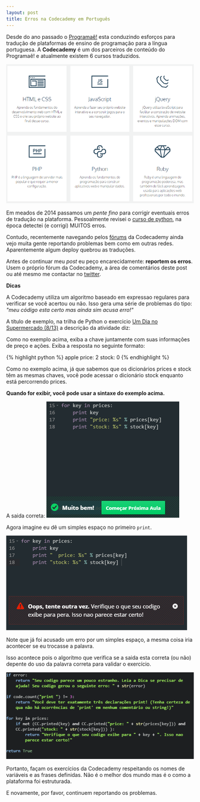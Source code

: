 ```yaml
---
layout: post
title: Erros na Codecademy em Português
---
```


Desde do ano passado o [Programaê!](http://programae.org.br) esta conduzindo esforços para tradução de plataformas de ensino de programação para a língua portuguesa. A **Codecademy** é um dos parceiros de conteúdo do Programaê! e atualmente existem 6 cursos traduzidos.

![](/images/cc_courses.png)

Em meados de 2014 passamos um *pente fino* para corrigir eventuais erros de tradução na plataforma. Pessoalmente revisei o [curso de python](http://www.codecademy.com/pt-BR/tracks/python), na época detectei (e corrigi) MUITOS erros.

Contudo, recentemente navegando pelos [fórums](http://www.codecademy.com/pt-BR/forums/python-beginner-pt-BR-dbiwk/0) da Codecademy ainda vejo muita gente reportando problemas bem como em outras redes. Aparentemente algum deploy quebrou as traduções.

Antes de continuar meu *post* eu peço encarecidamente: **reportem os erros**.
Usem o próprio fórum da Codecademy, a área de comentários deste post ou até mesmo me contactar no [twitter](http://www.twitter.com/maluta).

**Dicas**

A Codecademy utiliza um algoritmo baseado em expressao regulares para verificar se você acertou ou não. Isso gera uma série de problemas do tipo: *"meu código esta certo mas ainda sim acusa erro!"*

A título de exemplo, na trilha de Python o exercicio [Um Dia no Supermercado (8/13)](http://www.codecademy.com/pt-BR/courses/python-beginner-pt-BR-dbiwk/1/3?curriculum_id=53594ed4fed2a85327000001) a descrição da atividade diz:

Como no exemplo acima, exiba a chave juntamente com suas informações de preço e ações. Exiba a resposta no seguinte formato:

{% highlight python %}
  apple
  price: 2
  stock: 0
{% endhighlight %}

Como no exemplo acima, já que sabemos que os dicionários prices e stock têm as mesmas chaves, você pode acessar o dicionário stock enquanto está percorrendo prices.

**Quando for exibir, você pode usar a sintaxe do exemplo acima.**

A saida correta:
![](/images/cc.png)

Agora imagine eu dê um simples espaço no primeiro ``print``.

![](/images/cc1.png)

Note que já foi acusado um erro por um simples espaço, a mesma coisa iria acontecer se eu trocasse a palavra.

Isso acontece pois o algorítmo que verifica se a saida esta correta (ou não) depente do uso da palavra correta para validar o exercício.

![](/images/cc2.png)


Portanto, façam os exercícios da Codecademy respeitando os nomes de variáveis e as frases definidas. Não é o melhor dos mundo mas é o como a plataforma foi estruturada. 

E novamente, por favor, continuem reportando os problemas.
